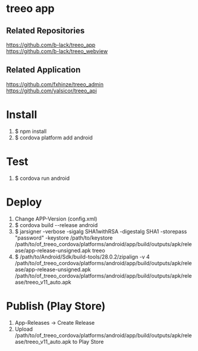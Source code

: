 # treeo app

## Related Repositories
https://github.com/b-lack/treeo_app  
https://github.com/b-lack/treeo_webview

## Related Application
https://github.com/fxhinze/treeo_admin  
https://github.com/yalsicor/treeo_api

# Install
1. $ npm install
2. $ cordova platform add android

# Test
1. $ cordova run android

# Deploy
1. Change APP-Version (config.xml)
2. $ cordova build --release android
3. $ jarsigner -verbose -sigalg SHA1withRSA -digestalg SHA1 -storepass "password" -keystore /path/to/keystore /path/to/of_treeo_cordova/platforms/android/app/build/outputs/apk/release/app-release-unsigned.apk treeo
4. $ /path/to/Android/Sdk/build-tools/28.0.2/zipalign -v 4 /path/to/of_treeo_cordova/platforms/android/app/build/outputs/apk/release/app-release-unsigned.apk /path/to/of_treeo_cordova/platforms/android/app/build/outputs/apk/release/treeo_v11_auto.apk

# Publish (Play Store)
1. App-Releases -> Create Release
2. Upload /path/to/of_treeo_cordova/platforms/android/app/build/outputs/apk/release/treeo_v11_auto.apk to Play Store
